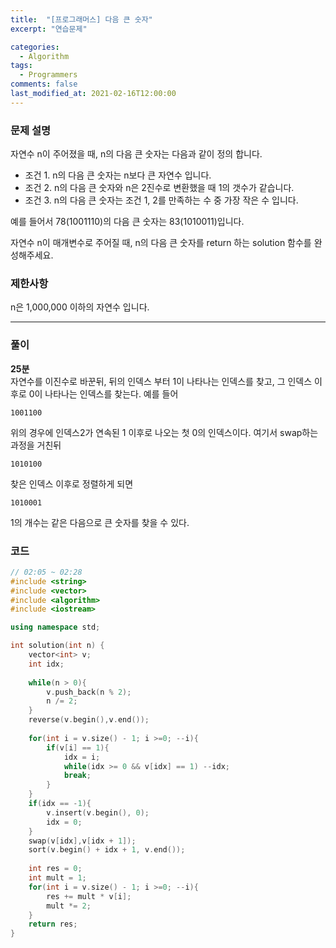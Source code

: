```yaml
---
title:  "[프로그래머스] 다음 큰 숫자"
excerpt: "연습문제"

categories:
  - Algorithm
tags:
  - Programmers
comments: false
last_modified_at: 2021-02-16T12:00:00
---
```

### 문제 설명
자연수 n이 주어졌을 때, n의 다음 큰 숫자는 다음과 같이 정의 합니다.

- 조건 1. n의 다음 큰 숫자는 n보다 큰 자연수 입니다.
- 조건 2. n의 다음 큰 숫자와 n은 2진수로 변환했을 때 1의 갯수가 같습니다.
- 조건 3. n의 다음 큰 숫자는 조건 1, 2를 만족하는 수 중 가장 작은 수 입니다.

예를 들어서 78(1001110)의 다음 큰 숫자는 83(1010011)입니다.

자연수 n이 매개변수로 주어질 때, n의 다음 큰 숫자를 return 하는 solution 함수를 완성해주세요.

### 제한사항
n은 1,000,000 이하의 자연수 입니다.

---
### 풀이
**25분**  
자연수를 이진수로 바꾼뒤, 뒤의 인덱스 부터 1이 나타나는 인덱스를 찾고, 그 인덱스 이후로 0이 나타나는 인덱스를 찾는다. 예를 들어
```
1001100
```
위의 경우에 인덱스2가 연속된 1 이후로 나오는 첫 0의 인덱스이다. 여기서 swap하는 과정을 거친뒤
```
1010100
```
찾은 인덱스 이후로 정렬하게 되면 
```
1010001
```
1의 개수는 같은 다음으로 큰 숫자를 찾을 수 있다.

### 코드
```c++
// 02:05 ~ 02:28
#include <string>
#include <vector>
#include <algorithm>
#include <iostream>

using namespace std;

int solution(int n) {
    vector<int> v;
    int idx;
    
    while(n > 0){
        v.push_back(n % 2);
        n /= 2;
    }
    reverse(v.begin(),v.end());
    
    for(int i = v.size() - 1; i >=0; --i){
        if(v[i] == 1){
            idx = i;
            while(idx >= 0 && v[idx] == 1) --idx;
            break;
        }
    }
    if(idx == -1){
        v.insert(v.begin(), 0);
        idx = 0;
    }
    swap(v[idx],v[idx + 1]);
    sort(v.begin() + idx + 1, v.end());
    
    int res = 0;
    int mult = 1;
    for(int i = v.size() - 1; i >=0; --i){
        res += mult * v[i];
        mult *= 2;
    }
    return res;
}
```

